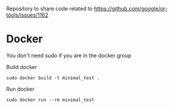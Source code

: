 Repository to share code related to https://github.com/google/or-tools/issues/1162

# Docker
You don't need sudo if you are in the docker group

Build docker

`sudo docker build -t minimal_test .`

Run docker

`sudo docker run --rm minimal_test`
